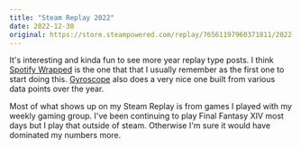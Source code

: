 ```yaml
---
title: "Steam Replay 2022"
date: 2022-12-30
original: https://store.steampowered.com/replay/76561197960371811/2022
---
```


It's interesting and kinda fun to see more year replay type posts.
I think [Spotify Wrapped] is the one that that I usually remember as the first one to start doing this.
[Gyroscope] also does a very nice one built from various data points over the year.

Most of what shows up on my Steam Replay is from games I played with my weekly gaming group.
I've been continuing to play Final Fantasy XIV most days but I play that outside of steam.
Otherwise I'm sure it would have dominated my numbers more.

[spotify wrapped]: https://www.spotify.com/us/wrapped/
[gyroscope]: https://gyrosco.pe
